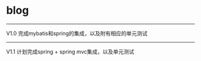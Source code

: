 # blog
-----------------------------------
V1.0
完成mybatis和spring的集成，以及附有相应的单元测试

-----------------------------------
V1.1
计划完成spring + spring mvc集成，以及单元测试
